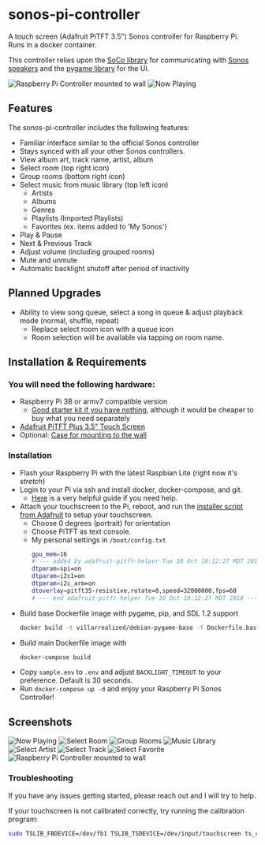 # sonos-pi-controller
A touch screen (Adafruit PiTFT 3.5") Sonos controller for Raspberry Pi. Runs in a docker container.

This controller relies upon the [SoCo library](https://github.com/SoCo/SoCo) for communicating with [Sonos speakers](https://www.sonos.com/en-us/system) and the [pygame library](https://github.com/pygame/pygame) for the UI.

![Raspberry Pi Controller mounted to wall](./resources/screenshots/controller-mounted.jpg)
![Now Playing](./resources/screenshots/now_playing.png)

## Features
The sonos-pi-controller includes the following features:

* Familiar interface similar to the official Sonos controller
* Stays synced with all your other Sonos controllers.
* View album art, track name, artist, album
* Select room (top right icon)
* Group rooms (bottom right icon)
* Select music from music library (top left icon)
  * Artists
  * Albums
  * Genres
  * Playlists (Imported Playlists)
  * Favorites (ex. items added to 'My Sonos')
* Play & Pause
* Next & Previous Track
* Adjust volume (including grouped rooms)
* Mute and unmute
* Automatic backlight shutoff after period of inactivity

## Planned Upgrades
* Ability to view song queue, select a song in queue & adjust playback mode (normal, shuffle, repeat)
  * Replace select room icon with a queue icon
  * Room selection will be available via tapping on room name.
  
## Installation & Requirements
### You will need the following hardware:

* Raspberry Pi 3B or armv7 compatible version
  * [Good starter kit if you have nothing](https://www.amazon.com/CanaKit-Raspberry-Starter-Premium-Black/dp/B07BCC8PK7), although it would be cheaper to buy what you need separately
* [Adafruit PiTFT Plus 3.5" Touch Screen](https://www.amazon.com/PiTFT-Plus-480x320-Touchscreen-Raspberry/dp/B017PDWNKE)
* Optional: [Case for mounting to the wall](https://www.amazon.com/gp/product/B07GPV61CJ)

### Installation

* Flash your Raspberry Pi with the latest Raspbian Lite (right now it's *stretch*)
* Login to your Pi via ssh and install docker, docker-compose, and git.
  * [Here](https://www.bargelt.com/setting-up-a-headless-raspberry-pi-with-ssh-docker-docker-compose-git/) is a very helpful guide if you need help.
* Attach your touchscreen to the Pi, reboot, and run the [installer script from Adafruit](https://learn.adafruit.com/adafruit-pitft-3-dot-5-touch-screen-for-raspberry-pi/easy-install-2) to setup your touchscreen.
  * Choose 0 degrees (portrait) for orientation
  * Choose PiTFT as text console.
  * My personal settings in `/boot/config.txt`
    ```bash
    gpu_mem=16
    # --- added by adafruit-pitft-helper Tue 30 Oct 10:12:27 MDT 2018 ---
    dtparam=spi=on
    dtparam=i2c1=on
    dtparam=i2c_arm=on
    dtoverlay=pitft35-resistive,rotate=0,speed=32000000,fps=60
    # --- end adafruit-pitft-helper Tue 30 Oct 10:12:27 MDT 2018 ---
    ```
* Build base Dockerfile image with pygame, pip, and SDL 1.2 support
  ```bash
  docker build -t villarrealized/debian-pygame-base -f Dockerfile.base .
  ```
* Build main Dockerfile image with 
  ```bash
  docker-compose build
  ```
* Copy `sample.env` to `.env` and adjust `BACKLIGHT_TIMEOUT` to your preference. Default is 30 seconds.
* Run `docker-compose up -d` and enjoy your Raspberry Pi Sonos Controller!

## Screenshots
![Now Playing](./resources/screenshots/now_playing.png)
![Select Room](./resources/screenshots/room_select.png)
![Group Rooms](./resources/screenshots/group_rooms.png)
![Music Library](./resources/screenshots/music_library.png)
![Select Artist](./resources/screenshots/artists.png)
![Select Track](./resources/screenshots/select_track.png)
![Select Favorite](./resources/screenshots/favorites.png)
![Raspberry Pi Controller mounted to wall](./resources/screenshots/controller-mounted.jpg)


### Troubleshooting
If you have any issues getting started, please reach out and I will try to help.

If your touchscreen is not calibrated correctly, try running the calibration program:
  ```bash
  sudo TSLIB_FBDEVICE=/dev/fb1 TSLIB_TSDEVICE=/dev/input/touchscreen ts_calibrate
  ```

